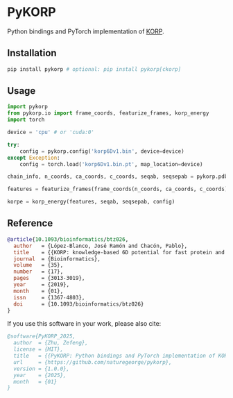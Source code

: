 # PyKORP

Python bindings and PyTorch implementation of [KORP](https://github.com/chaconlab/Korp).

## Installation

```bash
pip install pykorp # optional: pip install pykorp[ckorp]
```

## Usage

```python
import pykorp
from pykorp.io import frame_coords, featurize_frames, korp_energy
import torch

device = 'cpu' # or 'cuda:0'

try:
    config = pykorp.config('korp6Dv1.bin', device=device)
except Exception:
    config = torch.load('korp6Dv1.bin.pt', map_location=device)

chain_info, n_coords, ca_coords, c_coords, seqab, seqsepab = pykorp.pdb_io('2DWV.cif.gz', device=device)

features = featurize_frames(frame_coords(n_coords, ca_coords, c_coords), ca_coords, mask=seqsepab > 1)

korpe = korp_energy(features, seqab, seqsepab, config)
```

## Reference

```bibtex
@article{10.1093/bioinformatics/btz026,
  author   = {López-Blanco, José Ramón and Chacón, Pablo},
  title    = {{KORP: knowledge-based 6D potential for fast protein and loop modeling}},
  journal  = {Bioinformatics},
  volume   = {35},
  number   = {17},
  pages    = {3013-3019},
  year     = {2019},
  month    = {01},
  issn     = {1367-4803},
  doi      = {10.1093/bioinformatics/btz026}
}
```

If you use this software in your work, please also cite:

```bibtex
@software{PyKORP_2025,
  author  = {Zhu, Zefeng},
  license = {MIT},
  title   = {{PyKORP: Python bindings and PyTorch implementation of KORP.}},
  url     = {https://github.com/naturegeorge/pykorp},
  version = {1.0.0},
  year    = {2025},
  month   = {01}
}
```
